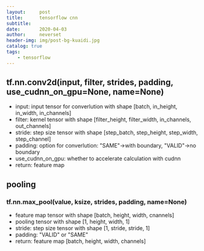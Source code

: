 ```yaml
---
layout:     post
title:      tensorflow cnn
subtitle:   
date:       2020-04-03
author:     neverset
header-img: img/post-bg-kuaidi.jpg
catalog: true
tags:
    - tensorflow
---
```



## tf.nn.conv2d(input, filter, strides, padding, use_cudnn_on_gpu=None, name=None)

* input: input tensor for converlution with shape [batch, in_height, in_width, in_channels]
* filter: kernel tensor with shape [filter_height, filter_width, in_channels, out_channels]
* stride: step size tensor with shape [step_batch, step_height, step_width, step_channel]
* padding: option for converlution: "SAME"->with boundary, "VALID"->no boundary
* use_cudnn_on_gpu: whether to accelerate calculation with cudnn
* return: feature map

## pooling

### tf.nn.max_pool(value, ksize, strides, padding, name=None)

* feature map tensor with shape [batch, height, width, cnannels]
* pooling tensor with shape [1, height, width, 1]
* stride: step size tensor with shape [1, stride, stride, 1]
* padding: "VALID" or "SAME"
* return: feature map [batch, height, width, channels]
